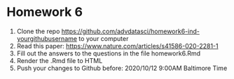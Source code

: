 # Homework 6

1. Clone the repo https://github.com/advdatasci/homework6-ind-yourgithubusername to your computer
2. Read this paper: https://www.nature.com/articles/s41586-020-2281-1
3. Fill out the answers to the questions in the file homework6.Rmd
4. Render the .Rmd file to HTML
5. Push your changes to Github before: 2020/10/12 9:00AM Baltimore Time 
